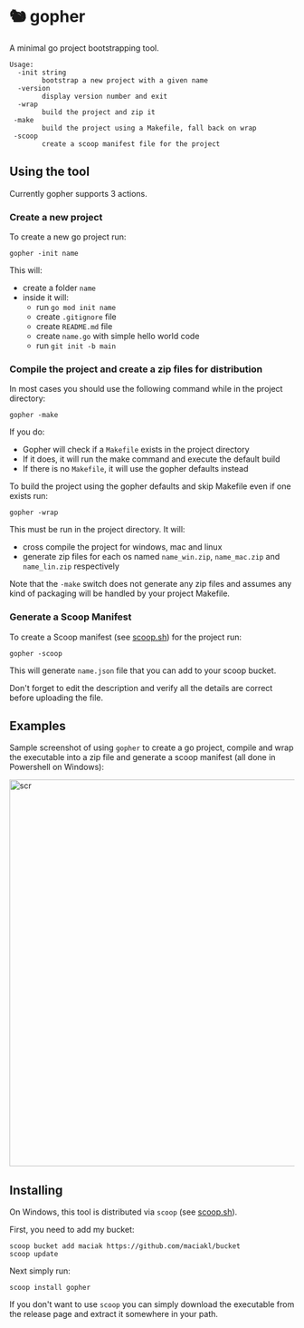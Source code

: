 # 🐿 gopher

A minimal go project bootstrapping tool.

    Usage:
      -init string
            bootstrap a new project with a given name
      -version
            display version number and exit
      -wrap
            build the project and zip it
     -make
            build the project using a Makefile, fall back on wrap
     -scoop
            create a scoop manifest file for the project

## Using the tool

Currently gopher supports 3 actions.

### Create a new project

To create a new go project run:

    gopher -init name

This will:

- create a folder `name`
- inside it will:
  - run `go mod init name`
  - create `.gitignore` file
  - create `README.md` file
  - create `name.go` with simple hello world code
  - run `git init -b main`
 
### Compile the project and create a zip files for distribution

In most cases you should use the following command while in the project directory:

    gopher -make

If you do:

- Gopher will check if a `Makefile` exists in the project directory
- If it does, it will run the make command and execute the default build
- If there is no `Makefile`, it will use the gopher defaults instead

To build the project using the gopher defaults and skip Makefile even if one exists run:

    gopher -wrap

This must be run in the project directory. It will:

- cross compile the project for windows, mac and linux
- generate zip files for each os named `name_win.zip`, `name_mac.zip` and `name_lin.zip` respectively

Note that the `-make` switch does not generate any zip files and assumes any kind of packaging will be handled by your project Makefile.

### Generate a Scoop Manifest

To create a Scoop manifest (see [scoop.sh](https://scoop.sh)) for the project run:

    gopher -scoop

This will generate `name.json` file that you can add to your scoop bucket. 

Don't forget to edit the description and verify all the details are correct before uploading the file.

## Examples

Sample screenshot of using `gopher` to create a go project, compile and wrap the executable into a zip file and generate a scoop manifest (all done in Powershell on Windows):

<img width="682" alt="scr" src="https://github.com/maciakl/gopher/assets/189576/8fbf8eea-eff7-41c2-9dec-b4f47ef92ba9">

## Installing

 On Windows, this tool is distributed via `scoop` (see [scoop.sh](https://scoop.sh)).

 First, you need to add my bucket:

    scoop bucket add maciak https://github.com/maciakl/bucket
    scoop update

 Next simply run:
 
    scoop install gopher

If you don't want to use `scoop` you can simply download the executable from the release page and extract it somewhere in your path.
